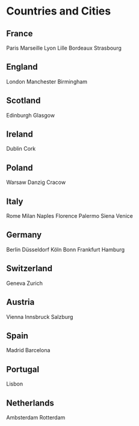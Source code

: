 # Countries and Cities

## France

Paris
Marseille
Lyon
Lille
Bordeaux
Strasbourg

## England

London
Manchester
Birmingham

## Scotland

Edinburgh
Glasgow

## Ireland

Dublin
Cork

## Poland

Warsaw
Danzig
Cracow

## Italy

Rome
Milan
Naples
Florence
Palermo
Siena
Venice

## Germany

Berlin
Düsseldorf
Köln
Bonn
Frankfurt
Hamburg

## Switzerland

Geneva
Zurich

## Austria

Vienna
Innsbruck
Salzburg

## Spain

Madrid
Barcelona

## Portugal

Lisbon

## Netherlands

Ambsterdam
Rotterdam
